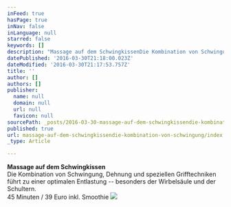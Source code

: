 ```yaml
---
inFeed: true
hasPage: true
inNav: false
inLanguage: null
starred: false
keywords: []
description: "Massage auf dem SchwingkissenDie Kombination von Schwingung, Dehnung und speziellen Grifftechniken führt zu einer optimalen Entlastung – besonders der Wirbelsäule\_und der Schultern.45 Minuten / 39 Euro inkl. Smoothie"
datePublished: '2016-03-30T21:18:00.023Z'
dateModified: '2016-03-30T21:17:53.757Z'
title: ''
author: []
authors: []
publisher:
  name: null
  domain: null
  url: null
  favicon: null
sourcePath: _posts/2016-03-30-massage-auf-dem-schwingkissendie-kombination-von-schwingung.md
published: true
url: massage-auf-dem-schwingkissendie-kombination-von-schwingung/index.html
_type: Article

---
```

**Massage auf dem Schwingkissen**  
Die Kombination von Schwingung, Dehnung und speziellen Grifftechniken führt zu einer optimalen Entlastung -- besonders der Wirbelsäule und der Schultern.  
45 Minuten / 39 Euro inkl. Smoothie
![](https://the-grid-user-content.s3-us-west-2.amazonaws.com/87fc58c7-e56f-4ad0-838f-c3c164616f69.jpg)